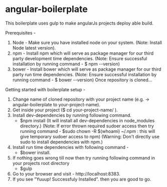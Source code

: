 # angular-boilerplate
This boilerplate uses gulp to make angularJs projects deploy able build.

Prerequisites -
1) Node - Make sure you have installed node on your system.
          (Note: Install Node latest version).
2) npm - Install npm which will serve as package manager for our third party development time dependencies.
          (Note: Ensure successful installation by running command - $ npm --version)
3) bower - Install bower which will serve as package manager for our third party run time dependencies.
            (Note: Ensure successful installation by running command - $ bower --version)
Once repository is cloned...

Getting started with boilerplate setup -

1) Change name of cloned repository with your project name (e.g. -> angular-boilerplate to your-project-name).
2) Get inside your project ($ cd your-project-name/ ).
3) Install dev-dependencies by running following command.
      - $npm install (It will install all dev-dependencies in node_modules directory.)
          (Note: If error thrown required sudoer access then try running command
                  - $sudo chown -R $(whoami) ~/.npm : this will give temporary sudoer access to npm)
          (Warning: Don't directly use sudo to install dependencies with npm.)
4) Install run time dependencies with following command -
      - $bower install.
5) If nothing goes wrong till now then try running following command in your projects root directory
      - $gulp
6) Go to your browser and visit - http://localhost:8383.
7) If you see "Yuuup! Successfuly Installed". then you are good to go.
